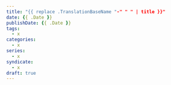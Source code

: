 ```yaml
---
title: "{{ replace .TranslationBaseName "-" " " | title }}"
date: {{ .Date }}
publishDate: {{ .Date }}
tags:
  - x
categories:
  - x
series:
  - x
syndicate:
  - x
draft: true
---
```

